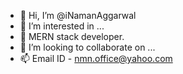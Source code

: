 - 👋 Hi, I’m @iNamanAggarwal
- 👀 I’m interested in ...
- 🌱 MERN stack developer.
- 💞️ I’m looking to collaborate on ...
- 📫 Email ID - nmn.office@yahoo.com

<!---
Nmncoded/Nmncoded is a ✨ special ✨ repository because its `README.md` (this file) appears on your GitHub profile.
You can click the Preview link to take a look at your changes.
--->

